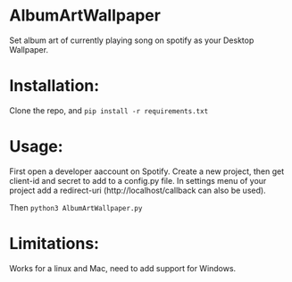 # AlbumArtWallpaper
Set album art of currently playing song on spotify as your Desktop Wallpaper.

# Installation:
Clone the repo, and `pip install -r requirements.txt`

# Usage:

First open a developer aaccount on Spotify. Create a new project, then get client-id and secret to add to a config.py file. In settings menu of your project add a redirect-uri (http://localhost/callback can also be used). 
        
Then `python3 AlbumArtWallpaper.py`

# Limitations:
Works for a linux and Mac, need to add support for Windows.
